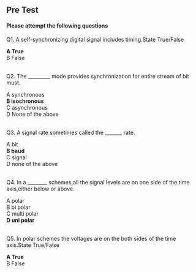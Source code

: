##  Pre Test 
#### Please attempt the following questions
  
  
Q1. A self-synchronizing digital signal includes timing.State True/False<br>

<b>A   True</b>  
B   False    
<br>


Q2. The \_\_\_\_\_\_\_\_\_ mode provides synchronization for entire stream of bit must.<br>

A   synchronous  
<b>B   isochronous</b>  
C   asynchronous  
D   None of the above  
<br>


Q3. A signal rate sometimes called the \_\_\_\_\_\_\_ rate.<br>

A   bit  
<b>B   baud</b>  
C   signal  
D   none of the above  
<br>


Q4. In a \_\_\_\_\_\_\_\_ schemes,all the signal levels are on one side of the time axis,either below or above.<br>
  
A   polar  
B   bi polar  
C   multi polar  
<b>D   uni polar</b>  
<br>


Q5. In polar schemes the voltages are on the both sides of the time axis.State True/False<br>

<b>A   True</b>    
B   False  

